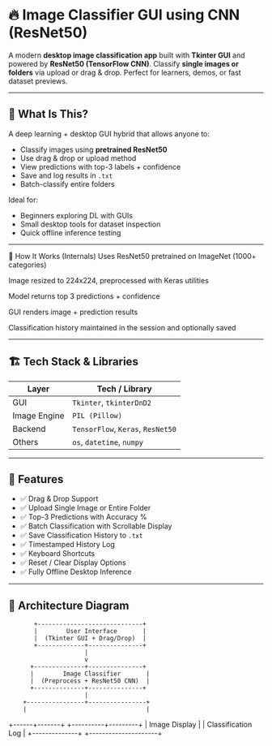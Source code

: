 # 🔥 Image Classifier GUI using CNN (ResNet50)

A modern **desktop image classification app** built with **Tkinter GUI** and powered by **ResNet50 (TensorFlow CNN)**. Classify **single images or folders** via upload or drag & drop. Perfect for learners, demos, or fast dataset previews.

---

## 🧠 What Is This?

A deep learning + desktop GUI hybrid that allows anyone to:

- Classify images using **pretrained ResNet50**
- Use drag & drop or upload method
- View predictions with top-3 labels + confidence
- Save and log results in `.txt`
- Batch-classify entire folders

Ideal for:
- Beginners exploring DL with GUIs
- Small desktop tools for dataset inspection
- Quick offline inference testing

---
🧠 How It Works (Internals)
Uses ResNet50 pretrained on ImageNet (1000+ categories)

Image resized to 224x224, preprocessed with Keras utilities

Model returns top 3 predictions + confidence

GUI renders image + prediction results

Classification history maintained in the session and optionally saved

---

## 🏗️ Tech Stack & Libraries

| Layer         | Tech / Library                      |
|--------------|--------------------------------------|
| GUI          | `Tkinter`, `tkinterDnD2`             |
| Image Engine | `PIL (Pillow)`                       |
| Backend      | `TensorFlow`, `Keras`, `ResNet50`    |
| Others       | `os`, `datetime`, `numpy`            |

---

## 🚀 Features

- ✅ Drag & Drop Support
- ✅ Upload Single Image or Entire Folder
- ✅ Top-3 Predictions with Accuracy %
- ✅ Batch Classification with Scrollable Display
- ✅ Save Classification History to `.txt`
- ✅ Timestamped History Log
- ✅ Keyboard Shortcuts
- ✅ Reset / Clear Display Options
- ✅ Fully Offline Desktop Inference

---

## 📐 Architecture Diagram

           +-----------------------------+
           |        User Interface       |
           |  (Tkinter GUI + Drag/Drop)  |
           +-------------+---------------+
                         |
                         v
          +--------------+---------------+
          |        Image Classifier       |
          |  (Preprocess + ResNet50 CNN)  |
          +--------------+---------------+
                         |
        +----------------+----------------+
        |                                 |
 +------+-------+              +----------+---------+
 | Image Display |             | Classification Log |
 +--------------+              +---------------------+







